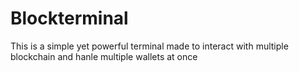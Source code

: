 # Blockterminal
This is a simple yet powerful terminal made to interact with multiple blockchain and hanle multiple wallets at once

#